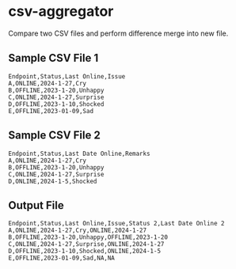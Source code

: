 # csv-aggregator

Compare two CSV files and perform difference merge into new file.

## Sample CSV File 1

```csv
Endpoint,Status,Last Online,Issue
A,ONLINE,2024-1-27,Cry
B,OFFLINE,2023-1-20,Unhappy
C,ONLINE,2024-1-27,Surprise
D,OFFLINE,2023-1-10,Shocked
E,OFFLINE,2023-01-09,Sad
```

## Sample CSV File 2

```csv
Endpoint,Status,Last Date Online,Remarks
A,ONLINE,2024-1-27,Cry
B,OFFLINE,2023-1-20,Unhappy
C,ONLINE,2024-1-27,Surprise
D,ONLINE,2024-1-5,Shocked
```

## Output File

```csv
Endpoint,Status,Last Online,Issue,Status 2,Last Date Online 2
A,ONLINE,2024-1-27,Cry,ONLINE,2024-1-27
B,OFFLINE,2023-1-20,Unhappy,OFFLINE,2023-1-20
C,ONLINE,2024-1-27,Surprise,ONLINE,2024-1-27
D,OFFLINE,2023-1-10,Shocked,ONLINE,2024-1-5
E,OFFLINE,2023-01-09,Sad,NA,NA
```
